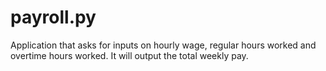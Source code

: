 # payroll.py
Application that asks for inputs on hourly wage, regular hours worked and overtime hours worked. It will output the total weekly pay.
